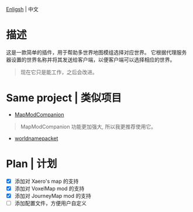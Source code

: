 [Enligsh](/README.md) | 中文
# 描述
这是一款简单的插件，用于帮助多世界地图模组选择对应世界。 它根据代理服务器设置的世界名称并将其发送给客户端，以便客户端可以选择相应的世界。  
> 现在它只是能工作，之后会改进。

# Same project | 类似项目
- [MapModCompanion](https://github.com/turikhay/MapModCompanion)
> MapModCompanion 功能更加强大, 所以我更推荐使用它。
- [worldnamepacket](https://github.com/kosmolot-mods/worldnamepacket)

# Plan | 计划

- [x] 添加对 Xaero's map 的支持
- [x] 添加对 VoxelMap mod 的支持
- [x] 添加对 JourneyMap mod 的支持
- [ ] 添加配置文件，方便用户自定义